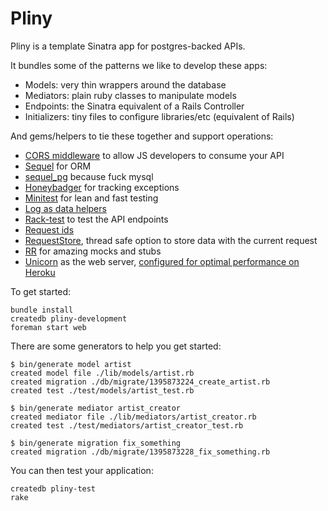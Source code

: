 # Pliny

Pliny is a template Sinatra app for postgres-backed APIs.

It bundles some of the patterns we like to develop these apps:

- Models: very thin wrappers around the database
- Mediators: plain ruby classes to manipulate models
- Endpoints: the Sinatra equivalent of a Rails Controller
- Initializers: tiny files to configure libraries/etc (equivalent of Rails)

And gems/helpers to tie these together and support operations:

- [CORS middleware](vendor/pliny/lib/pliny/middleware/cors.rb) to allow JS developers to consume your API
- [Sequel](http://sequel.jeremyevans.net/) for ORM
- [sequel_pg](https://github.com/jeremyevans/sequel_pg) because fuck mysql
- [Honeybadger](https://www.honeybadger.io/) for tracking exceptions
- [Minitest](https://github.com/seattlerb/minitest) for lean and fast testing
- [Log as data helpers](vendor/pliny/test/log_test.rb)
- [Rack-test](https://github.com/brynary/rack-test) to test the API endpoints
- [Request ids](vendor/pliny/lib/pliny/middleware/request_id.rb)
- [RequestStore](http://brandur.org/antipatterns), thread safe option to store data with the current request
- [RR](https://github.com/rr/rr/blob/master/doc/03_api_overview.md) for amazing mocks and stubs
- [Unicorn](http://unicorn.bogomips.org/) as the web server, [configured for optimal performance on Heroku](config/unicorn.rb)

To get started:

```
bundle install
createdb pliny-development
foreman start web
```

There are some generators to help you get started:

```
$ bin/generate model artist
created model file ./lib/models/artist.rb
created migration ./db/migrate/1395873224_create_artist.rb
created test ./test/models/artist_test.rb

$ bin/generate mediator artist_creator
created mediator file ./lib/mediators/artist_creator.rb
created test ./test/mediators/artist_creator_test.rb

$ bin/generate migration fix_something
created migration ./db/migrate/1395873228_fix_something.rb
```

You can then test your application:

```
createdb pliny-test
rake
```
